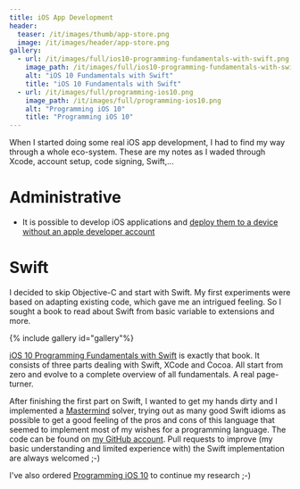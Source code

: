 ```yaml
---
title: iOS App Development
header:
  teaser: /it/images/thumb/app-store.png
  image: /it/images/header/app-store.png
gallery:
  - url: /it/images/full/ios10-programming-fundamentals-with-swift.png
    image_path: /it/images/full/ios10-programming-fundamentals-with-swift.png
    alt: "iOS 10 Fundamentals with Swift"
    title: "iOS 10 Fundamentals with Swift"
  - url: /it/images/full/programming-ios10.png
    image_path: /it/images/full/programming-ios10.png
    alt: "Programming iOS 10"
    title: "Programming iOS 10"
---
```


When I started doing some real iOS app development, I had to find my way through a whole eco-system. These are my notes as I waded through Xcode, account setup, code signing, Swift,...

# Administrative

* It is possible to develop iOS applications and [deploy them to a device without an apple developer account](http://blog.ionic.io/deploying-to-a-device-without-an-apple-developer-account/)

# Swift

I decided to skip Objective-C and start with Swift. My first experiments were based on adapting existing code, which gave me an intrigued feeling. So I sought a book to read about Swift from basic variable to extensions and more.

{% include gallery id="gallery"%}

[iOS 10 Programming Fundamentals with Swift](http://shop.oreilly.com/product/0636920055211.do) is exactly that book. It consists of three parts dealing with Swift, XCode and Cocoa. All start from zero and evolve to a complete overview of all fundamentals. A real page-turner.

After finishing the first part on Swift, I wanted to get my hands dirty and I implemented a [Mastermind](https://en.wikipedia.org/wiki/Mastermind_(board_game)) solver, trying out as many good Swift idioms as possible to get a good feeling of the pros and cons of this language that seemed to implement most of my wishes for a programming language. The code can be found on [my GitHub account](https://github.com/christophevg/mastermind). Pull requests to improve (my basic understanding and limited experience with) the Swift implementation are always welcomed ;-)

I've also ordered [Programming iOS 10](http://shop.oreilly.com/product/0636920055235.do) to continue my research ;-)
